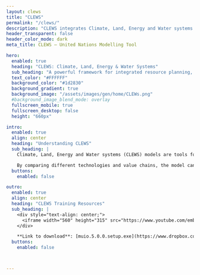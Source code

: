 ```yaml
---
layout: clews
title: "CLEWS"
permalink: "/clews/"
description: "CLEWS integrates Climate, Land, Energy and Water systems to support sustainable development strategies."
header_transparent: false
header_color_mode: dark
meta_title: CLEWS – United Nations Modelling Tool

hero:
  enabled: true
  heading: "CLEWS: Climate, Land, Energy & Water Systems"
  sub_heading: "A powerful framework for integrated resource planning, helping governments align strategies with sustainability goals."
  text_color: "#FFFFFF"
  background_color: "#1d2830"
  background_gradient: true
  background_image: "/assets/images/gen/home/CLEWs.png"
  #background_image_blend_mode: overlay
  fullscreen_mobile: true
  fullscreen_desktop: false
  height: "660px"

intro:
  enabled: true
  align: center
  heading: "Understanding CLEWS"
  sub_heading: |
    Climate, Land, Energy and Water systems (CLEWS) models are tools for simultaneous consideration of food, energy and water security. They are designed to assess how production and use of these resources may contribute to climate change, and how climate change may affect these resource systems.

    By comparing different technologies and value chains, the model can identify pressure points and indicate synergies and trade-offs to reach development goals. CLEWS can analyze policy decisions on issues such as climate action, competition for water and agricultural modernization.
  buttons:
    enabled: false

outro:
  enabled: true
  align: center
  heading: "CLEWS Training Resources"
  sub_heading: |
    <div style="text-align: center;">
      <iframe width="560" height="315" src="https://www.youtube.com/embed/9Kg_mXQMSt0" frameborder="0" allowfullscreen></iframe>
    </div>

    **Link to download**: [muio.5.0.0.setup.exe](https://www.dropbox.com/scl/fi/8l8ysyiw4r98uctcndf42/muio.5.0.0.setup.exe?rlkey=qci1w8eei2barkh3cb8mw538p&st=drv8lvqe&dl=0)
  buttons:
    enabled: false



---
```

